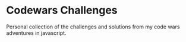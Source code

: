# Codewars Challenges
Personal collection of the challenges and solutions from my code wars adventures in javascript. 
